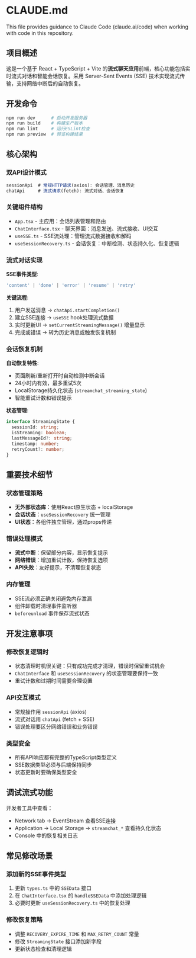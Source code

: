 # CLAUDE.md

This file provides guidance to Claude Code (claude.ai/code) when working with code in this repository.

## 项目概述

这是一个基于 React + TypeScript + Vite 的**流式聊天应用**前端，核心功能包括实时流式对话和智能会话恢复。采用 Server-Sent Events (SSE) 技术实现流式传输，支持网络中断后的自动恢复。

## 开发命令

```bash
npm run dev      # 启动开发服务器
npm run build    # 构建生产版本
npm run lint     # 运行ESLint检查
npm run preview  # 预览构建结果
```

## 核心架构

### 双API设计模式
```typescript
sessionApi  # 常规HTTP请求(axios): 会话管理、消息历史
chatApi     # 流式请求(fetch): 流式对话、会话恢复
```

### 关键组件结构
- `App.tsx` - 主应用：会话列表管理和路由
- `ChatInterface.tsx` - 聊天界面：消息发送、流式接收、UI交互
- `useSSE.ts` - SSE流处理：管理流式数据接收和解码
- `useSessionRecovery.ts` - 会话恢复：中断检测、状态持久化、恢复逻辑

### 流式对话实现

**SSE事件类型**:
```typescript
'content' | 'done' | 'error' | 'resume' | 'retry'
```

**关键流程**:
1. 用户发送消息 → `chatApi.startCompletion()` 
2. 建立SSE连接 → `useSSE` hook处理流式数据
3. 实时更新UI → `setCurrentStreamingMessage()` 增量显示
4. 完成或错误 → 转为历史消息或触发恢复机制

### 会话恢复机制

**自动恢复特性**:
- 页面刷新/重新打开时自动检测中断会话
- 24小时内有效，最多重试5次
- LocalStorage持久化状态 (`streamchat_streaming_state`)
- 智能重试计数和错误提示

**状态管理**:
```typescript
interface StreamingState {
  sessionId: string;
  isStreaming: boolean; 
  lastMessageId?: string;
  timestamp: number;
  retryCount?: number;
}
```

## 重要技术细节

### 状态管理策略
- **无外部状态库**：使用React原生状态 + localStorage
- **会话状态**：`useSessionRecovery` 统一管理
- **UI状态**：各组件独立管理，通过props传递

### 错误处理模式
- **流式中断**：保留部分内容，显示恢复提示
- **网络错误**：增加重试计数，保持恢复选项
- **API失败**：友好提示，不清理恢复状态

### 内存管理
- SSE流必须正确关闭避免内存泄漏
- 组件卸载时清理事件监听器
- `beforeunload` 事件保存流式状态

## 开发注意事项

### 修改恢复逻辑时
- 状态清理时机很关键：只有成功完成才清理，错误时保留重试机会
- `ChatInterface` 和 `useSessionRecovery` 的状态管理要保持一致
- 重试计数和过期时间需要合理设置

### API交互模式
- 常规操作用 `sessionApi` (axios)
- 流式对话用 `chatApi` (fetch + SSE)
- 错误处理要区分网络错误和业务错误

### 类型安全
- 所有API响应都有完整的TypeScript类型定义
- SSE数据类型必须与后端保持同步
- 状态更新时要确保类型安全

## 调试流式功能

开发者工具中查看：
- Network tab → EventStream 查看SSE连接
- Application → Local Storage → `streamchat_*` 查看持久化状态  
- Console 中的恢复相关日志

## 常见修改场景

### 添加新的SSE事件类型
1. 更新 `types.ts` 中的 `SSEData` 接口
2. 在 `ChatInterface.tsx` 的 `handleSSEData` 中添加处理逻辑
3. 必要时更新 `useSessionRecovery.ts` 中的恢复处理

### 修改恢复策略
- 调整 `RECOVERY_EXPIRE_TIME` 和 `MAX_RETRY_COUNT` 常量
- 修改 `StreamingState` 接口添加新字段
- 更新状态检查和清理逻辑